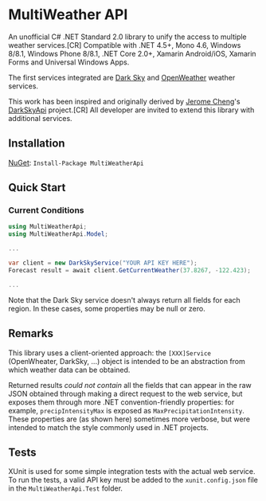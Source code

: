 # MultiWeather API

An unofficial C# .NET Standard 2.0 library to unify the access to multiple weather services.[CR]
Compatible with .NET 4.5+, Mono 4.6, Windows 8/8.1, Windows Phone 8/8.1, .NET Core 2.0+, Xamarin Android/iOS, Xamarin Forms and Universal Windows Apps.

The first services integrated are [Dark Sky](https://darksky.net/dev) and [OpenWeather](https://openweathermap.org/api) weather services.

This work has been inspired and originally derived by [Jerome Cheng](https://github.com/jcheng31)'s [DarkSkyApi](https://github.com/jcheng31/DarkSkyApi) project.[CR]
All developer are invited to extend this library with additional services.


## Installation

[NuGet](https://www.nuget.org/packages/DarkSkyApi/): `Install-Package MultiWeatherApi`


## Quick Start

### Current Conditions

```c#
using MultiWeatherApi;
using MultiWeatherApi.Model;

...

var client = new DarkSkyService("YOUR API KEY HERE");
Forecast result = await client.GetCurrentWeather(37.8267, -122.423);

...
```

Note that the Dark Sky service doesn't always return all fields for each region. In these cases, some properties may be null or zero.


## Remarks

This library uses a client-oriented approach: the `[XXX]Service` (OpenWheater, DarkSky, ...) object is intended to be an abstraction from which weather data can be obtained.

Returned results *could not contain* all the fields that can appear in the raw JSON obtained through making a direct request to the web service, but exposes them through more 
.NET convention-friendly properties: for example, `precipIntensityMax` is exposed as `MaxPrecipitationIntensity`. These properties are (as shown here) sometimes more verbose, 
but were intended to match the style commonly used in .NET projects.


## Tests

XUnit is used for some simple integration tests with the actual web service. To run the tests, a valid API key must be added to the `xunit.config.json` file
in the `MultiWeatherApi.Test` folder.
